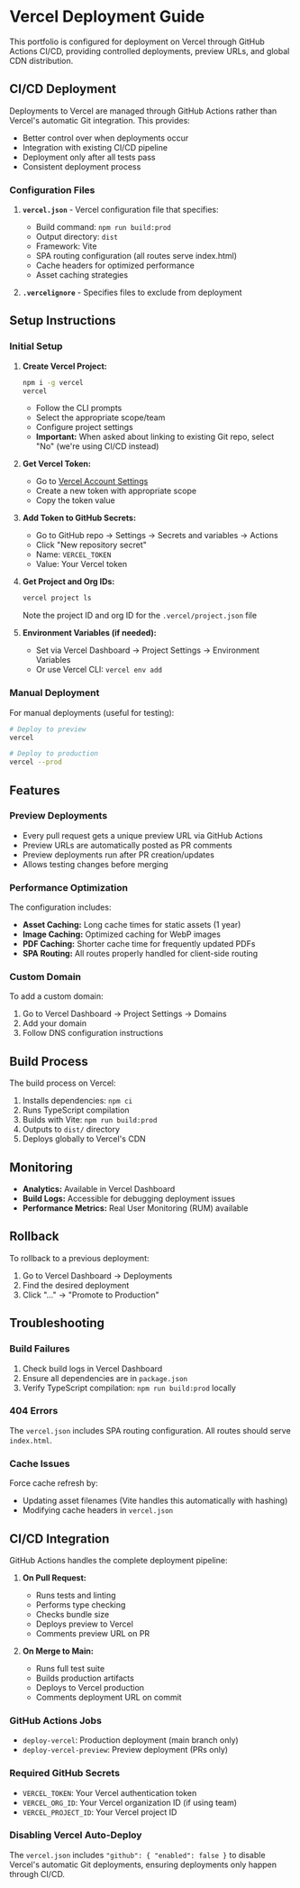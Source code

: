 # Vercel Deployment Guide

This portfolio is configured for deployment on Vercel through GitHub Actions CI/CD, providing controlled deployments, preview URLs, and global CDN distribution.

## CI/CD Deployment

Deployments to Vercel are managed through GitHub Actions rather than Vercel's automatic Git integration. This provides:

- Better control over when deployments occur
- Integration with existing CI/CD pipeline
- Deployment only after all tests pass
- Consistent deployment process

### Configuration Files

1. **`vercel.json`** - Vercel configuration file that specifies:

   - Build command: `npm run build:prod`
   - Output directory: `dist`
   - Framework: Vite
   - SPA routing configuration (all routes serve index.html)
   - Cache headers for optimized performance
   - Asset caching strategies

2. **`.vercelignore`** - Specifies files to exclude from deployment

## Setup Instructions

### Initial Setup

1. **Create Vercel Project:**

   ```bash
   npm i -g vercel
   vercel
   ```

   - Follow the CLI prompts
   - Select the appropriate scope/team
   - Configure project settings
   - **Important:** When asked about linking to existing Git repo, select "No" (we're using CI/CD instead)

2. **Get Vercel Token:**

   - Go to [Vercel Account Settings](https://vercel.com/account/tokens)
   - Create a new token with appropriate scope
   - Copy the token value

3. **Add Token to GitHub Secrets:**

   - Go to GitHub repo → Settings → Secrets and variables → Actions
   - Click "New repository secret"
   - Name: `VERCEL_TOKEN`
   - Value: Your Vercel token

4. **Get Project and Org IDs:**

   ```bash
   vercel project ls
   ```

   Note the project ID and org ID for the `.vercel/project.json` file

5. **Environment Variables (if needed):**
   - Set via Vercel Dashboard → Project Settings → Environment Variables
   - Or use Vercel CLI: `vercel env add`

### Manual Deployment

For manual deployments (useful for testing):

```bash
# Deploy to preview
vercel

# Deploy to production
vercel --prod
```

## Features

### Preview Deployments

- Every pull request gets a unique preview URL via GitHub Actions
- Preview URLs are automatically posted as PR comments
- Preview deployments run after PR creation/updates
- Allows testing changes before merging

### Performance Optimization

The configuration includes:

- **Asset Caching:** Long cache times for static assets (1 year)
- **Image Caching:** Optimized caching for WebP images
- **PDF Caching:** Shorter cache time for frequently updated PDFs
- **SPA Routing:** All routes properly handled for client-side routing

### Custom Domain

To add a custom domain:

1. Go to Vercel Dashboard → Project Settings → Domains
2. Add your domain
3. Follow DNS configuration instructions

## Build Process

The build process on Vercel:

1. Installs dependencies: `npm ci`
2. Runs TypeScript compilation
3. Builds with Vite: `npm run build:prod`
4. Outputs to `dist/` directory
5. Deploys globally to Vercel's CDN

## Monitoring

- **Analytics:** Available in Vercel Dashboard
- **Build Logs:** Accessible for debugging deployment issues
- **Performance Metrics:** Real User Monitoring (RUM) available

## Rollback

To rollback to a previous deployment:

1. Go to Vercel Dashboard → Deployments
2. Find the desired deployment
3. Click "..." → "Promote to Production"

## Troubleshooting

### Build Failures

1. Check build logs in Vercel Dashboard
2. Ensure all dependencies are in `package.json`
3. Verify TypeScript compilation: `npm run build:prod` locally

### 404 Errors

The `vercel.json` includes SPA routing configuration. All routes should serve `index.html`.

### Cache Issues

Force cache refresh by:

- Updating asset filenames (Vite handles this automatically with hashing)
- Modifying cache headers in `vercel.json`

## CI/CD Integration

GitHub Actions handles the complete deployment pipeline:

1. **On Pull Request:**

   - Runs tests and linting
   - Performs type checking
   - Checks bundle size
   - Deploys preview to Vercel
   - Comments preview URL on PR

2. **On Merge to Main:**
   - Runs full test suite
   - Builds production artifacts
   - Deploys to Vercel production
   - Comments deployment URL on commit

### GitHub Actions Jobs

- `deploy-vercel`: Production deployment (main branch only)
- `deploy-vercel-preview`: Preview deployment (PRs only)

### Required GitHub Secrets

- `VERCEL_TOKEN`: Your Vercel authentication token
- `VERCEL_ORG_ID`: Your Vercel organization ID (if using team)
- `VERCEL_PROJECT_ID`: Your Vercel project ID

### Disabling Vercel Auto-Deploy

The `vercel.json` includes `"github": { "enabled": false }` to disable Vercel's automatic Git deployments, ensuring deployments only happen through CI/CD.
